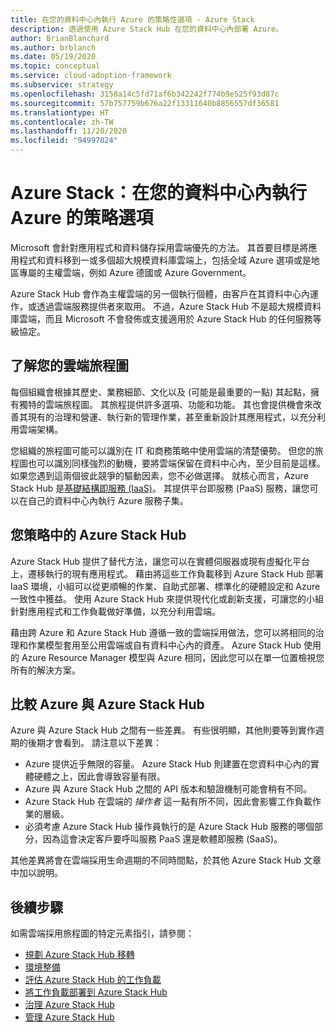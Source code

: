 ```yaml
---
title: 在您的資料中心內執行 Azure 的策略性選項 - Azure Stack
description: 透過使用 Azure Stack Hub 在您的資料中心內部署 Azure。
author: BrianBlanchard
ms.author: brblanch
ms.date: 05/19/2020
ms.topic: conceptual
ms.service: cloud-adoption-framework
ms.subservice: strategy
ms.openlocfilehash: 3158a14c5fd71af6b342242f774b9e525f93d87c
ms.sourcegitcommit: 57b757759b676a22f13311640b8856557df36581
ms.translationtype: HT
ms.contentlocale: zh-TW
ms.lasthandoff: 11/20/2020
ms.locfileid: "94997024"
---
```

# <a name="azure-stack-a-strategic-option-for-running-azure-in-your-datacenter"></a>Azure Stack：在您的資料中心內執行 Azure 的策略選項

Microsoft 會針對應用程式和資料儲存採用雲端優先的方法。 其首要目標是將應用程式和資料移到一或多個超大規模資料庫雲端上，包括全域 Azure 選項或是地區專屬的主權雲端，例如 Azure 德國或 Azure Government。

Azure Stack Hub 會作為主權雲端的另一個執行個體，由客戶在其資料中心內運作，或透過雲端服務提供者來取用。 不過，Azure Stack Hub 不是超大規模資料庫雲端，而且 Microsoft 不會發佈或支援適用於 Azure Stack Hub 的任何服務等級協定。

## <a name="understand-your-cloud-journey"></a>了解您的雲端旅程圖

每個組織會根據其歷史、業務細節、文化以及 (可能是最重要的一點) 其起點，擁有獨特的雲端旅程圖。 其旅程提供許多選項、功能和功能。 其也會提供機會來改善其現有的治理和營運、執行新的管理作業，甚至重新設計其應用程式，以充分利用雲端架構。

您組織的旅程圖可能可以識別在 IT 和商務策略中使用雲端的清楚優勢。 但您的旅程圖也可以識別同樣強烈的動機，要將雲端保留在資料中心內，至少目前是這樣。 如果您遇到這兩個彼此競爭的驅動因素，您不必做選擇。 就核心而言，Azure Stack Hub 是[基礎結構即服務 (IaaS)](https://azure.microsoft.com/blog/azure-stack-iaas-part-one)。 其提供平台即服務 (PaaS) 服務，讓您可以在自己的資料中心內執行 Azure 服務子集。

## <a name="azure-stack-hub-in-your-strategy"></a>您策略中的 Azure Stack Hub

Azure Stack Hub 提供了替代方法，讓您可以在實體伺服器或現有虛擬化平台上，遷移執行的現有應用程式。 藉由將這些工作負載移到 Azure Stack Hub 部署 IaaS 環境，小組可以從更順暢的作業、自助式部署、標準化的硬體設定和 Azure 一致性中獲益。 使用 Azure Stack Hub 來提供現代化或創新支援，可讓您的小組針對應用程式和工作負載做好準備，以充分利用雲端。

藉由跨 Azure 和 Azure Stack Hub 遵循一致的雲端採用做法，您可以將相同的治理和作業模型套用至公用雲端或自有資料中心內的資產。 Azure Stack Hub 使用的 Azure Resource Manager 模型與 Azure 相同，因此您可以在單一位置檢視您所有的解決方案。

## <a name="compare-azure-with-azure-stack-hub"></a>比較 Azure 與 Azure Stack Hub

Azure 與 Azure Stack Hub 之間有一些差異。 有些很明顯，其他則要等到實作週期的後期才會看到。 請注意以下差異：

- Azure 提供近乎無限的容量。 Azure Stack Hub 則建置在您資料中心內的實體硬體之上，因此會導致容量有限。
- Azure 與 Azure Stack Hub 之間的 API 版本和驗證機制可能會稍有不同。
- Azure Stack Hub 在雲端的 _操作者_ 這一點有所不同，因此會影響工作負載作業的層級。
- 必須考慮 Azure Stack Hub 操作員執行的是 Azure Stack Hub 服務的哪個部分，因為這會決定客戶要呼叫服務 PaaS 還是軟體即服務 (SaaS)。

其他差異將會在雲端採用生命週期的不同時間點，於其他 Azure Stack Hub 文章中加以說明。

## <a name="next-steps"></a>後續步驟

如需雲端採用旅程圖的特定元素指引，請參閱：

- [規劃 Azure Stack Hub 移轉](./plan.md)
- [環境整備](./ready.md)
- [評估 Azure Stack Hub 的工作負載](./migrate-assess.md)
- [將工作負載部署到 Azure Stack Hub](./migrate-deploy.md)
- [治理 Azure Stack Hub](./govern.md)
- [管理 Azure Stack Hub](./manage.md)
